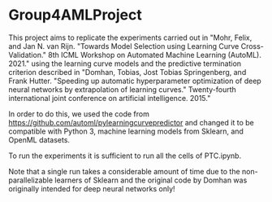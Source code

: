 # Group4AMLProject
This project aims to replicate the experiments carried out in "Mohr, Felix, and Jan N. van Rijn. "Towards Model Selection using Learning Curve Cross-Validation." 8th ICML Workshop on Automated Machine Learning (AutoML). 2021." using the learning curve models and the predictive termination criterion described in "Domhan, Tobias, Jost Tobias Springenberg, and Frank Hutter. "Speeding up automatic hyperparameter optimization of deep neural networks by extrapolation of learning curves." Twenty-fourth international joint conference on artificial intelligence. 2015."

In order to do this, we used the code from https://github.com/automl/pylearningcurvepredictor and changed it to be compatible with Python 3, machine learning models from Sklearn, and OpenML datasets.

To run the experiments it is sufficient to run all the cells of PTC.ipynb.

Note that a single run takes a considerable amount of time due to the non-parallelizable learners of Sklearn and the original code by Domhan was originally intended for deep neural networks only!

